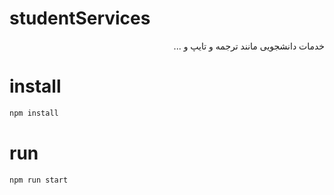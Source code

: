 # studentServices

<div dir="rtl">
خدمات دانشجویی مانند ترجمه و تایپ و ...
</div>

# install
```bash
npm install
```
# run
```bash
npm run start
```
